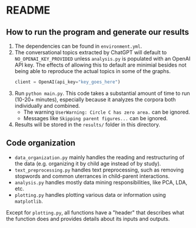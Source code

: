 # README

## How to run the program and generate our results

1. The dependencies can be found in `environment.yml`.
2. The conversational topics extracted by ChatGPT will default to `NO_OPENAI_KEY_PROVIDED` unless `analysis.py` is populated with an OpenAI API key. The effects of allowing this to default are minimial besides not being able to reproduce the actual topics in some of the graphs. 
    ```python
    client = OpenAI(api_key="key_goes_here")
    ```
3. Run `python main.py`. This code takes a substantial amount of time to run (10-20+ minutes), especially because it analyzes the corpora both individually and combined.
   - The warning `UserWarning: Circle C has zero area.` can be ignored.
   - Messages like `Skipping parent figures...` can be ignored.
4. Results will be stored in the `results/` folder in this directory.

## Code organization

- `data_organization.py` mainly handles the reading and restructuring of the data (e.g. organizing it by child age instead of by study).
- `text_preprocessing.py` handles text preprocessing, such as removing stopwords and common uterrances in child-parent interactions.
- `analysis.py` handles mostly data mining responsibilities, like PCA, LDA, etc.
- `plotting.py` handles plotting various data or information using `matplotlib`.

Except for `plotting.py`, all functions have a "header" that describes what the function does and provides details about its inputs and outputs.
